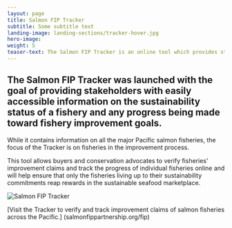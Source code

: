 ```yaml
---
layout: page 
title: Salmon FIP Tracker
subtitle: Some subtitle text
landing-image: landing-sections/tracker-hover.jpg
hero-image:
weight: 5
teaser-text: The Salmon FIP Tracker is an online tool which provides stakeholders with easily accessible information on the sustainability status of a fishery and any progress being made toward fishery improvement goals.
---
```


## The Salmon FIP Tracker was launched with the goal of providing stakeholders with easily accessible information on the sustainability status of a fishery and any progress being made toward fishery improvement goals. 

While it contains information on all the major Pacific salmon fisheries, the focus of the Tracker is on fisheries in the improvement process. 

This tool allows buyers and conservation advocates to verify fisheries’ improvement claims and track the progress of individual fisheries online and will help ensure that only the fisheries living up to their sustainability commitments reap rewards in the sustainable seafood marketplace.

![Salmon FIP Tracker](https://s3-us-west-2.amazonaws.com/staticassets.oceanoutcomes.org/embedded+photos/trackerscreenshot.jpg)

[Visit the Tracker to verify and track improvement claims of salmon fisheries across the Pacific.] (salmonfippartnership.org/fip) 
		
